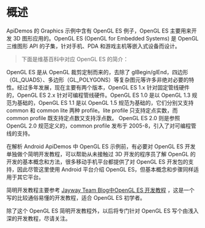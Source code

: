 # 概述  

ApiDemos 的 Graphics 示例中含有 OpenGL ES 例子，OpenGL ES 主要用来开发 3D 图形应用的。OpenGL ES (OpenGL for Embedded Systems) 是 OpenGL 三维图形 API 的子集，针对手机、PDA 和游戏主机等嵌入式设备而设计。

> 下面是维基百科中对应 OpenGL ES 的简介：

OpenGL ES 是从 OpenGL 裁剪定制而来的，去除了 glBegin/glEnd，四边形（GL_QUADS）、多边形（GL_POLYGONS）等复杂图元等许多非绝对必要的特性。经过多年发展，现在主要有两个版本，OpenGL ES 1.x 针对固定管线硬件的，OpenGL ES 2.x 针对可编程管线硬件。OpenGL ES 1.0 是以 OpenGL 1.3 规范为基础的，OpenGL ES 1.1 是以 OpenGL 1.5 规范为基础的，它们分别又支持 common 和 common lite 两种 profile。lite profile 只支持定点实数，而 common profile 既支持定点数又支持浮点数。 OpenGL ES 2.0 则是参照 OpenGL 2.0 规范定义的，common profile 发布于 2005-8，引入了对可编程管线的支持。

在解析 Android ApiDemos 中 OpenGL ES 示例前，有必要对 OpenGL ES 开发单独做个简明开发教程，可以帮助从未接触过 3D 开发的程序员了解 OpenGL 的开发的基本概念和方法，很多移动手机平台都提供了对 OpenGL ES 开发包的支持，因此尽管这里使用 Android 平台介绍 OpenGL ES，但基本概念和步骤同样适用于其它平台。

简明开发教程主要参考 [Jayway Team Blog中OpenGL ES 开发教程](http://www.jayway.com/2009/12/03/opengl-es-tutorial-for-android-part-i/) ，这是一个写的比较通俗易懂的开发教程，适合 OpenGL ES 初学者。

除了这个 OpenGL ES 简明开发教程外，以后将专门针对 OpenGL ES 写个由浅入深的开发教程，尽请关注。  
  
